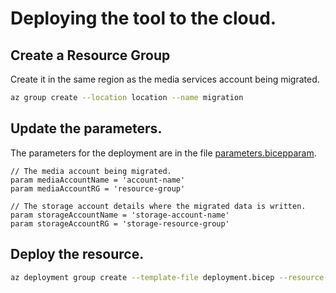 # Deploying the tool to the cloud.

## Create a Resource Group
Create it in the same region as the media services account being migrated.

```bash
az group create --location location --name migration
```

## Update the parameters.
The parameters for the deployment are in the file [parameters.bicepparam](parameters.bicepparam).
```bicep
// The media account being migrated.
param mediaAccountName = 'account-name'
param mediaAccountRG = 'resource-group'

// The storage account details where the migrated data is written.
param storageAccountName = 'storage-account-name'
param storageAccountRG = 'storage-resource-group'
```

## Deploy the resource.
```bash
az deployment group create --template-file deployment.bicep --resource-group migration --parameters parameters.bicepparam
```